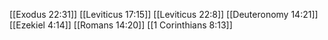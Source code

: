 [[Exodus 22:31]]
[[Leviticus 17:15]]
[[Leviticus 22:8]]
[[Deuteronomy 14:21]]
[[Ezekiel 4:14]]
[[Romans 14:20]]
[[1 Corinthians 8:13]]
